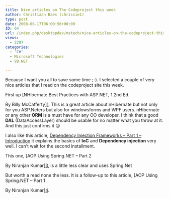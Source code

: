 ```yaml
---
title: Nice articles on The Codeproject this week
author: Christiaan Baes (chrissie1)
type: post
date: 2008-06-17T06:00:56+00:00
ID: 64
url: /index.php/desktopdev/mstech/nice-articles-on-the-codeproject-this-we/
views:
  - 2297
categories:
  - 'C#'
  - Microsoft Technologies
  - VB.NET

---
```

Because I want you all to save some time ;-). I selected a couple of very nice articles that I read on the codeproject site this week.

First up [NHibernate Best Practices with ASP.NET, 1.2nd Ed.
  
By Billy McCafferty][1]. This is a great article about nHibernate but not only for you ASP.Neters but also for windowsforms and WPF users. nHibernate or any other **ORM** is a must have for any OO developer. I think that a good **DAL** (DataAccessLayer) should be usable for no matter what you throw at it. And this just confirms it 😉

I also like this article, [Dependency Injection Frameworks &#8211; Part 1 &#8211; Introduction][2] it explains the basics of **IoC** and **Dependency injection** very well. I can&#8217;t wait for the second installment.

This one, [AOP Using Spring.NET &#8211; Part 2
  
By Niranjan Kumar][3], is a little less clear and uses Spring.Net
  
But worth a read none the less. It is a follow-up to this article, [AOP Using Spring.NET &#8211; Part 1
  
By Niranjan Kumar][4].

 [1]: http://www.codeproject.com/KB/architecture/NHibernateBestPractices.aspx
 [2]: http://www.codeproject.com/KB/architecture/DependencyInjection-1.aspx
 [3]: http://www.codeproject.com/KB/architecture/AOP_UsingSpringPart_2.aspx
 [4]: http://www.codeproject.com/KB/architecture/AOP_UsingSpringPart1.aspx